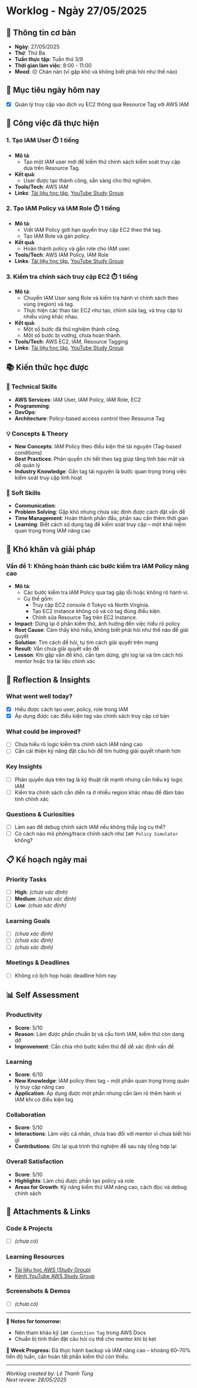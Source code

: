 # Worklog - Ngày 27/05/2025

## 📅 Thông tin cơ bản
- **Ngày**: 27/05/2025
- **Thứ**: Thứ Ba
- **Tuần thực tập**: Tuần thứ 3/8
- **Thời gian làm việc**: 8:00 - 11:00
- **Mood**: 😔 Chán nản (vì gặp khó và không biết phải hỏi như thế nào)

## 🎯 Mục tiêu ngày hôm nay
- [x] Quản lý truy cập vào dịch vụ EC2 thông qua Resource Tag với AWS IAM

## 💼 Công việc đã thực hiện

### 1. Tạo IAM User ⏱️ 1 tiếng
- **Mô tả**:
  - Tạo một IAM user mới để kiểm thử chính sách kiểm soát truy cập dựa trên Resource Tag.
- **Kết quả**:
  - User được tạo thành công, sẵn sàng cho thử nghiệm.
- **Tools/Tech**: AWS IAM
- **Links**: [Tài liệu học tập](http://f000001.awsstudygroup.com/vi/), [YouTube Study Group](https://www.youtube.com/@AWSStudyGroup)

### 2. Tạo IAM Policy và IAM Role ⏱️ 1 tiếng
- **Mô tả**:
  - Viết IAM Policy giới hạn quyền truy cập EC2 theo thẻ tag.
  - Tạo IAM Role và gán policy.
- **Kết quả**:
  - Hoàn thành policy và gắn role cho IAM user.
- **Tools/Tech**: AWS IAM Policy, IAM Role
- **Links**: [Tài liệu học tập](http://f000001.awsstudygroup.com/vi/), [YouTube Study Group](https://www.youtube.com/@AWSStudyGroup)

### 3. Kiểm tra chính sách truy cập EC2 ⏱️ 1 tiếng
- **Mô tả**:
  - Chuyển IAM User sang Role và kiểm tra hành vi chính sách theo vùng (region) và tag.
  - Thực hiện các thao tác EC2 như tạo, chỉnh sửa tag, và truy cập từ nhiều vùng khác nhau.
- **Kết quả**:
  - Một số bước đã thử nghiệm thành công.
  - Một số bước bị vướng, chưa hoàn thành.
- **Tools/Tech**: AWS EC2, IAM, Resource Tagging
- **Links**: [Tài liệu học tập](http://f000001.awsstudygroup.com/vi/), [YouTube Study Group](https://www.youtube.com/@AWSStudyGroup)

## 📚 Kiến thức học được

### 🔧 Technical Skills
- **AWS Services**: IAM User, IAM Policy, IAM Role, EC2
- **Programming**: 
- **DevOps**: 
- **Architecture**: Policy-based access control theo Resource Tag

### 💡 Concepts & Theory
- **New Concepts**: IAM Policy theo điều kiện thẻ tài nguyên (Tag-based conditions)
- **Best Practices**: Phân quyền chi tiết theo tag giúp tăng tính bảo mật và dễ quản lý
- **Industry Knowledge**: Gắn tag tài nguyên là bước quan trọng trong việc kiểm soát truy cập linh hoạt

### 🤝 Soft Skills
- **Communication**: 
- **Problem Solving**: Gặp khó nhưng chưa xác định được cách đặt vấn đề
- **Time Management**: Hoàn thành phần đầu, phần sau cần thêm thời gian
- **Learning**: Biết cách sử dụng tag để kiểm soát truy cập – một khái niệm quan trọng trong IAM nâng cao

## 🚧 Khó khăn và giải pháp

### Vấn đề 1: Không hoàn thành các bước kiểm tra IAM Policy nâng cao
- **Mô tả**:
  - Các bước kiểm tra IAM Policy qua tag gặp lỗi hoặc không rõ hành vi.
  - Cụ thể gồm:
    - Truy cập EC2 console ở Tokyo và North Virginia.
    - Tạo EC2 instance không có và có tag đúng điều kiện.
    - Chỉnh sửa Resource Tag trên EC2 Instance.
- **Impact**: Dừng lại ở phần kiểm thử, ảnh hưởng đến việc hiểu rõ policy
- **Root Cause**: Cảm thấy khó hiểu, không biết phải hỏi như thế nào để giải quyết
- **Solution**: Tìm cách để hỏi, tự tìm cách giải quyết trên mạng
- **Result**: Vẫn chưa giải quyết vấn đề
- **Lesson**: Khi gặp vấn đề khó, cần tạm dừng, ghi log lại và tìm cách hỏi mentor hoặc tra tài liệu chính xác

## 💭 Reflection & Insights

### What went well today?
- [x] Hiểu được cách tạo user, policy, role trong IAM
- [x] Áp dụng được các điều kiện tag vào chính sách truy cập cơ bản

### What could be improved?
- [ ] Chưa hiểu rõ logic kiểm tra chính sách IAM nâng cao
- [ ] Cần cải thiện kỹ năng đặt câu hỏi để tìm hướng giải quyết nhanh hơn

### Key Insights
- [ ] Phân quyền dựa trên tag là kỹ thuật rất mạnh nhưng cần hiểu kỹ logic IAM
- [ ] Kiểm tra chính sách cần diễn ra ở nhiều region khác nhau để đảm bảo tính chính xác

### Questions & Curiosities
- [ ] Làm sao để debug chính sách IAM nếu không thấy log cụ thể?
- [ ] Có cách nào mô phỏng/trace chính sách như `IAM Policy Simulator` không?

## 📋 Kế hoạch ngày mai

### Priority Tasks
- [ ] **High**: *(chưa xác định)*
- [ ] **Medium**: *(chưa xác định)*
- [ ] **Low**: *(chưa xác định)*

### Learning Goals
- [ ] *(chưa xác định)*
- [ ] *(chưa xác định)*
- [ ] *(chưa xác định)*

### Meetings & Deadlines
- [ ] Không có lịch họp hoặc deadline hôm nay

## 📊 Self Assessment

### Productivity
- **Score**: 5/10
- **Reason**: Làm được phần chuẩn bị và cấu hình IAM, kiểm thử còn dang dở
- **Improvement**: Cần chia nhỏ bước kiểm thử để dễ xác định vấn đề

### Learning
- **Score**: 6/10
- **New Knowledge**: IAM policy theo tag – một phần quan trọng trong quản lý truy cập nâng cao
- **Application**: Áp dụng được một phần nhưng cần làm rõ thêm hành vi IAM khi có điều kiện tag

### Collaboration
- **Score**: 5/10
- **Interactions**: Làm việc cá nhân, chưa trao đổi với mentor vì chưa biết hỏi gì
- **Contributions**: Ghi lại quá trình thử nghiệm để sau này tổng hợp lại

### Overall Satisfaction
- **Score**: 5/10
- **Highlights**: Làm chủ được phần tạo policy và role
- **Areas for Growth**: Kỹ năng kiểm thử IAM nâng cao, cách đọc và debug chính sách

## 📎 Attachments & Links

### Code & Projects
- [ ] *(chưa có)*

### Learning Resources
- [Tài liệu học AWS (Study Group)](http://f000001.awsstudygroup.com/vi/)
- [Kênh YouTube AWS Study Group](https://www.youtube.com/@AWSStudyGroup)

### Screenshots & Demos
- [ ] *(chưa có)*

---

**📝 Notes for tomorrow:**
- Nên tham khảo kỹ `IAM Condition Tag` trong AWS Docs
- Chuẩn bị tinh thần đặt câu hỏi cụ thể cho mentor khi bị kẹt

**🎯 Week Progress:**
Đã thực hành backup và IAM nâng cao – khoảng 60–70% tiến độ tuần, cần hoàn tất phần kiểm thử còn thiếu.

---
*Worklog created by: Lê Thanh Tùng*  
*Next review: 28/05/2025*
